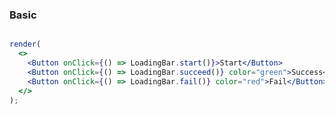 ### Basic

<!--start-code-->

```jsx

render(
  <>
    <Button onClick={() => LoadingBar.start()}>Start</Button>
    <Button onClick={() => LoadingBar.succeed()} color="green">Success</Button>
    <Button onClick={() => LoadingBar.fail()} color="red">Fail</Button>
  </>
);
```

<!--end-code-->
